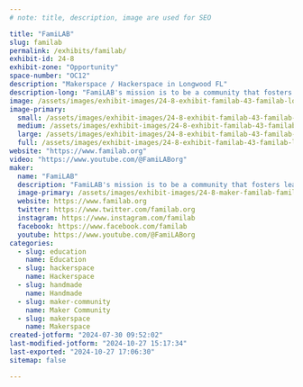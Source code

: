 ```yaml
---
# note: title, description, image are used for SEO

title: "FamiLAB"
slug: familab
permalink: /exhibits/familab/
exhibit-id: 24-8
exhibit-zone: "Opportunity"
space-number: "OC12"
description: "Makerspace / Hackerspace in Longwood FL"
description-long: "FamiLAB's mission is to be a community that fosters learning and creativity through hands-on projects, collaboration, and the sharing of skills & tools to improve ourselves and enrich the world around us. We’re a member-run community that provides space, tools, and fun for creative technical learning and projects. If you are looking for a great place to meet like-minded people, learn, collaborate, and have access to great tools, FamiLAB is the place for you! "
image: /assets/images/exhibit-images/24-8-exhibit-familab-43-familab-logo-677-large.gif
image-primary: 
  small: /assets/images/exhibit-images/24-8-exhibit-familab-43-familab-logo-677-small.gif
  medium: /assets/images/exhibit-images/24-8-exhibit-familab-43-familab-logo-677-medium.gif
  large: /assets/images/exhibit-images/24-8-exhibit-familab-43-familab-logo-677-large.gif
  full: /assets/images/exhibit-images/24-8-exhibit-familab-43-familab-logo-677-full.gif
website: "https://www.familab.org"
video: "https://www.youtube.com/@FamiLABorg"
maker: 
  name: "FamiLAB"
  description: "FamiLAB's mission is to be a community that fosters learning and creativity through hands-on projects, collaboration, and the sharing of skills & tools to improve ourselves and enrich the world around us. We’re a member-run community that provides space, tools, and fun for creative technical learning and projects."
  image-primary: /assets/images/exhibit-images/24-8-maker-familab-familab-logo-medium.gif
  website: https://www.familab.org
  twitter: https://www.twitter.com/familab.org
  instagram: https://www.instagram.com/familab
  facebook: https://www.facebook.com/familab
  youtube: https://www.youtube.com/@FamiLABorg
categories: 
  - slug: education
    name: Education
  - slug: hackerspace
    name: Hackerspace
  - slug: handmade
    name: Handmade
  - slug: maker-community
    name: Maker Community
  - slug: makerspace
    name: Makerspace
created-jotform: "2024-07-30 09:52:02"
last-modified-jotform: "2024-10-27 15:17:34"
last-exported: "2024-10-27 17:06:30"
sitemap: false

---
```

